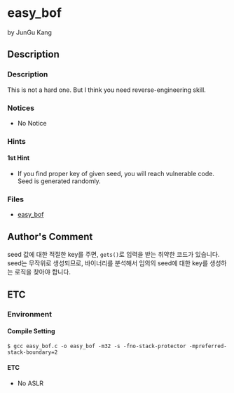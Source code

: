 # easy_bof

by JunGu Kang

## Description

### Description

This is not a hard one. But I think you need reverse-engineering skill.

### Notices

* No Notice

### Hints

#### 1st Hint

* If you find proper key of given seed, you will reach vulnerable code. Seed is generated randomly.

### Files
* [easy_bof](https://github.com/ajou-whois/1st-cyber-security-mini-ctf/blob/master/challenges/easy_bof/easy_bof)

## Author's Comment

seed 값에 대한 적절한 key를 주면, `gets()`로 입력을 받는 취약한 코드가 있습니다.
seed는 무작위로 생성되므로, 바이너리를 분석해서 임의의 seed에 대한 key를 생성하는 로직을 찾아야 합니다.

## ETC

### Environment

#### Compile Setting

```text
$ gcc easy_bof.c -o easy_bof -m32 -s -fno-stack-protector -mpreferred-stack-boundary=2
```

#### ETC

* No ASLR